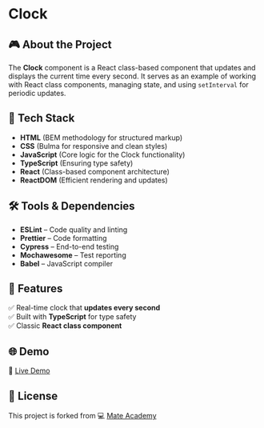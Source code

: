 # Clock

## 🎮 About the Project
The **Clock** component is a React class-based component that updates and displays the current time every second. It serves as an example of working with React class components, managing state, and using `setInterval` for periodic updates.

## 🚀 Tech Stack
- **HTML** (BEM methodology for structured markup)  
- **CSS** (Bulma for responsive and clean styles)  
- **JavaScript** (Core logic for the Clock functionality)  
- **TypeScript** (Ensuring type safety)  
- **React** (Class-based component architecture)  
- **ReactDOM** (Efficient rendering and updates)  

## 🛠️ Tools & Dependencies
- **ESLint** – Code quality and linting  
- **Prettier** – Code formatting  
- **Cypress** – End-to-end testing  
- **Mochawesome** – Test reporting  
- **Babel** – JavaScript compiler  

## 📌 Features
✅ Real-time clock that **updates every second**  
✅ Built with **TypeScript** for type safety  
✅ Classic **React class component**  

## 🌐 Demo
🔗 [Live Demo](https://AndriiZakharenko.github.io/clock/)

## 📜 License
This project is forked from 💻 [Mate Academy](https://github.com/mate-academy/react_clock)
